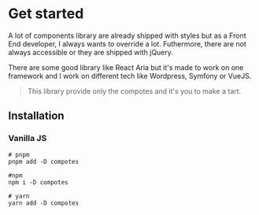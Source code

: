 # Get started

A lot of components library are already shipped with styles but as a Front End developer, I always wants to override a lot. Futhermore, there are not always accessible or they are shipped with jQuery.

There are some good library like React Aria but it's made to work on one framework and I work on different tech like Wordpress, Symfony or VueJS.

> This library provide only the compotes and it's you to make a tart.


## Installation

### Vanilla JS

```shell
# pnpm
pnpm add -D compotes

#npm
npm i -D compotes

# yarn
yarn add -D compotes
```

